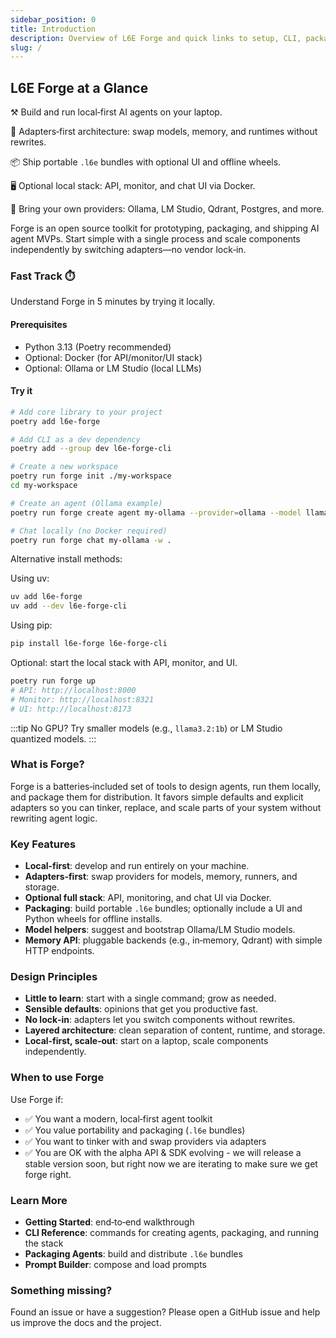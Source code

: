 ```yaml
---
sidebar_position: 0
title: Introduction
description: Overview of L6E Forge and quick links to setup, CLI, packaging, and prompting.
slug: /
---
```


## L6E Forge at a Glance

⚒️ Build and run local‑first AI agents on your laptop.

🔌 Adapters‑first architecture: swap models, memory, and runtimes without rewrites.

📦 Ship portable `.l6e` bundles with optional UI and offline wheels.

🖥️ Optional local stack: API, monitor, and chat UI via Docker.

🧩 Bring your own providers: Ollama, LM Studio, Qdrant, Postgres, and more.

Forge is an open source toolkit for prototyping, packaging, and shipping AI agent MVPs. Start simple with a single process and scale components independently by switching adapters—no vendor lock‑in.

### Fast Track ⏱️
Understand Forge in 5 minutes by trying it locally.

#### Prerequisites
- Python 3.13 (Poetry recommended)
- Optional: Docker (for API/monitor/UI stack)
- Optional: Ollama or LM Studio (local LLMs)

#### Try it
```bash
# Add core library to your project
poetry add l6e-forge

# Add CLI as a dev dependency
poetry add --group dev l6e-forge-cli

# Create a new workspace
poetry run forge init ./my-workspace
cd my-workspace

# Create an agent (Ollama example)
poetry run forge create agent my-ollama --provider=ollama --model llama3.2:3b

# Chat locally (no Docker required)
poetry run forge chat my-ollama -w .
```

Alternative install methods:

Using uv:

```bash
uv add l6e-forge
uv add --dev l6e-forge-cli
```

Using pip:

```bash
pip install l6e-forge l6e-forge-cli
```

Optional: start the local stack with API, monitor, and UI.
```bash
poetry run forge up
# API: http://localhost:8000
# Monitor: http://localhost:8321
# UI: http://localhost:8173
```

:::tip
No GPU? Try smaller models (e.g., `llama3.2:1b`) or LM Studio quantized models.
:::

### What is Forge?
Forge is a batteries‑included set of tools to design agents, run them locally, and package them for distribution. It favors simple defaults and explicit adapters so you can tinker, replace, and scale parts of your system without rewriting agent logic.

### Key Features
- **Local‑first**: develop and run entirely on your machine.
- **Adapters‑first**: swap providers for models, memory, runners, and storage.
- **Optional full stack**: API, monitoring, and chat UI via Docker.
- **Packaging**: build portable `.l6e` bundles; optionally include a UI and Python wheels for offline installs.
- **Model helpers**: suggest and bootstrap Ollama/LM Studio models.
- **Memory API**: pluggable backends (e.g., in‑memory, Qdrant) with simple HTTP endpoints.

### Design Principles
- **Little to learn**: start with a single command; grow as needed.
- **Sensible defaults**: opinions that get you productive fast.
- **No lock‑in**: adapters let you switch components without rewrites.
- **Layered architecture**: clean separation of content, runtime, and storage.
- **Local‑first, scale‑out**: start on a laptop, scale components independently.

### When to use Forge
Use Forge if:
- ✅ You want a modern, local‑first agent toolkit
- ✅ You value portability and packaging (`.l6e` bundles)
- ✅ You want to tinker with and swap providers via adapters
- ✅ You are OK with the alpha API & SDK evolving - we will release a stable version soon, but right now we are iterating to make sure we get forge right.

### Learn More
- **Getting Started**: end‑to‑end walkthrough
- **CLI Reference**: commands for creating agents, packaging, and running the stack
- **Packaging Agents**: build and distribute `.l6e` bundles
- **Prompt Builder**: compose and load prompts

### Something missing?
Found an issue or have a suggestion? Please open a GitHub issue and help us improve the docs and the project.
